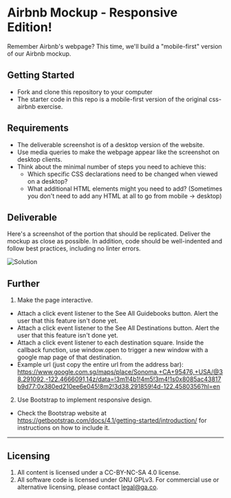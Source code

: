 # Airbnb Mockup - Responsive Edition!

Remember Airbnb's webpage? This time, we'll build a "mobile-first" version of our Airbnb mockup.

## Getting Started
* Fork and clone this repository to your computer
* The starter code in this repo is a mobile-first version of the original css-airbnb exercise.

## Requirements
* The deliverable screenshot is of a desktop version of the website.
* Use media queries to make the webpage appear like the screenshot on desktop clients.
* Think about the minimal number of steps you need to achieve this:
  * Which specific CSS declarations need to be changed when viewed on a desktop?
  * What additional HTML elements might you need to add? (Sometimes you don't need to add any HTML at all to go from mobile -> desktop)

## Deliverable

Here's a screenshot of the portion that should be replicated. Deliver the mockup as close as possible. In addition, code should be well-indented and follow best practices, including no linter errors.

![Solution](solution.jpg)

## Further
1. Make the page interactive.
  - Attach a click event listener to the See All Guidebooks button. Alert the user that this feature isn't done yet.
  - Attach a click event listener to the See All Destinations button. Alert the user that this feature isn't done yet.
  - Attach a click event listener to each destination square. Inside the callback function, use window.open to trigger a new window with a google map page of that destination.
  - Example url (just copy the entire url from the address bar): https://www.google.com.sg/maps/place/Sonoma,+CA+95476,+USA/@38.291092,-122.4666091,14z/data=!3m1!4b1!4m5!3m4!1s0x8085ac43817b9d77:0x380ed210ee6e045!8m2!3d38.291859!4d-122.4580356?hl=en 
2. Use Bootstrap to implement responsive design.
  - Check the Bootstrap website at https://getbootstrap.com/docs/4.1/getting-started/introduction/ for instructions on how to include it.
---

## Licensing
1. All content is licensed under a CC-BY-NC-SA 4.0 license.
2. All software code is licensed under GNU GPLv3. For commercial use or alternative licensing, please contact legal@ga.co.
